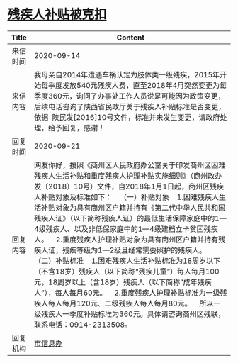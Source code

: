 # <a href="http://www.shangluo.gov.cn/zmhd/ldxxxx.jsp?urltype=leadermail.LeaderMailContentUrl&wbtreeid=1112&leadermailid=6452">残疾人补贴被克扣</a>
| Title |                                                                                                                                                                                                                                  Content                                                                                                                                                                                                                                   |
|:-----:|----------------------------------------------------------------------------------------------------------------------------------------------------------------------------------------------------------------------------------------------------------------------------------------------------------------------------------------------------------------------------------------------------------------------------------------------------------------------------|
| 来信时间  | 2020-09-14                                                                                                                                                                                                                                                                                                                                                                                                                                                                 |
| 来信内容  | 我母亲自2014年遭遇车祸认定为肢体类一级残疾，2015年开始每季度发放540元残疾人费，直至2018年4月突然变更为每季度360元，询问了办事处工作人员说是可能因为政策变更，后续电话咨询了陕西省民政厅关于残疾人补贴标准是否变更，依据  陕民发[2016]10号文件，标准并未发生变更，请政府处理，给予回复，感谢！                                                                                                                                                                                                                                                                                                              |
| 回复时间  | 2020-09-21                                                                                                                                                                                                                                                                                                                                                                                                                                                                 |
| 回复内容  | 网友你好，按照《商州区人民政府办公室关于印发商州区困难残疾人生活补贴和重度残疾人护理补贴实施细则》（商州政办发〔2018〕10号）文件，自2018年1月1日起，商州区残疾人补贴对象及标准如下：    （一）补贴对象    1.困难残疾人生活补贴对象为具有商州区户籍并持有《第二代中华人民共和国残疾人证》（以下简称残疾人证）的最低生活保障家庭中的1—4级残疾人、以及非低保家庭中的1—4级建档立卡贫困残疾人。    2.重度残疾人护理补贴对象为具有商州区户籍并持有残疾人证，残疾等级为1—2级且经常需要照护的残疾人。    （二）补贴标准    1.困难残疾人生活补贴标准为18周岁以下（不含18岁）残疾人（以下简称“残疾儿童”）每人每月100元，18周岁以上（含18岁）残疾人（以下简称“成年残疾人”），每人每月60元。    2.重度残疾人护理补贴标准为一级残疾人每人每月120元、二级残疾人每人每月80元。    所以一级残疾人一季度补贴标准为360元。具体请咨询商州区残联，联系电话：0914-2313508。 |
| 回复机构  | <a href="../../category/agencies/市信息办.md">市信息办</a>                                                                                                                                                                                                                                                                                                                                                                                                                         |